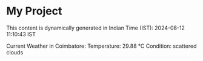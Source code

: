 # My Project

This content is dynamically generated in Indian Time (IST): 2024-08-12 11:10:43 IST


Current Weather in Coimbatore:
Temperature: 29.88 °C
Condition: scattered clouds

